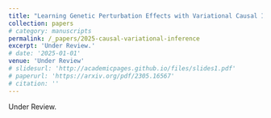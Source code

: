 ```yaml
---
title: "Learning Genetic Perturbation Effects with Variational Causal Inference"
collection: papers
# category: manuscripts
permalink: /_papers/2025-causal-variational-inference
excerpt: 'Under Review.'
# date: '2025-01-01'
venue: 'Under Review'
# slidesurl: 'http://academicpages.github.io/files/slides1.pdf'
# paperurl: 'https://arxiv.org/pdf/2305.16567'
# citation: ''
---
```


Under Review.